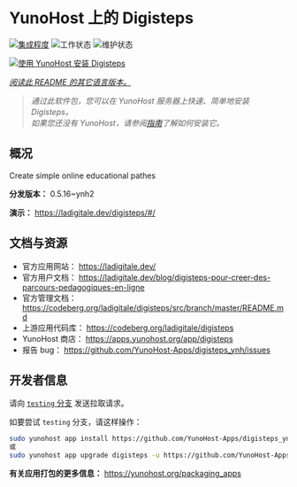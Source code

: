 <!--
注意：此 README 由 <https://github.com/YunoHost/apps/tree/master/tools/readme_generator> 自动生成
请勿手动编辑。
-->

# YunoHost 上的 Digisteps

[![集成程度](https://dash.yunohost.org/integration/digisteps.svg)](https://dash.yunohost.org/appci/app/digisteps) ![工作状态](https://ci-apps.yunohost.org/ci/badges/digisteps.status.svg) ![维护状态](https://ci-apps.yunohost.org/ci/badges/digisteps.maintain.svg)

[![使用 YunoHost 安装 Digisteps](https://install-app.yunohost.org/install-with-yunohost.svg)](https://install-app.yunohost.org/?app=digisteps)

*[阅读此 README 的其它语言版本。](./ALL_README.md)*

> *通过此软件包，您可以在 YunoHost 服务器上快速、简单地安装 Digisteps。*  
> *如果您还没有 YunoHost，请参阅[指南](https://yunohost.org/install)了解如何安装它。*

## 概况

Create simple online educational pathes

**分发版本：** 0.5.16~ynh2

**演示：** <https://ladigitale.dev/digisteps/#/>
## 文档与资源

- 官方应用网站： <https://ladigitale.dev/>
- 官方用户文档： <https://ladigitale.dev/blog/digisteps-pour-creer-des-parcours-pedagogiques-en-ligne>
- 官方管理文档： <https://codeberg.org/ladigitale/digisteps/src/branch/master/README.md>
- 上游应用代码库： <https://codeberg.org/ladigitale/digisteps>
- YunoHost 商店： <https://apps.yunohost.org/app/digisteps>
- 报告 bug： <https://github.com/YunoHost-Apps/digisteps_ynh/issues>

## 开发者信息

请向 [`testing` 分支](https://github.com/YunoHost-Apps/digisteps_ynh/tree/testing) 发送拉取请求。

如要尝试 `testing` 分支，请这样操作：

```bash
sudo yunohost app install https://github.com/YunoHost-Apps/digisteps_ynh/tree/testing --debug
或
sudo yunohost app upgrade digisteps -u https://github.com/YunoHost-Apps/digisteps_ynh/tree/testing --debug
```

**有关应用打包的更多信息：** <https://yunohost.org/packaging_apps>
